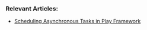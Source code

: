 ### Relevant Articles:

- [Scheduling Asynchronous Tasks in Play Framework](https://www.baeldung.com/scala/play-schedule-async-tasks)
